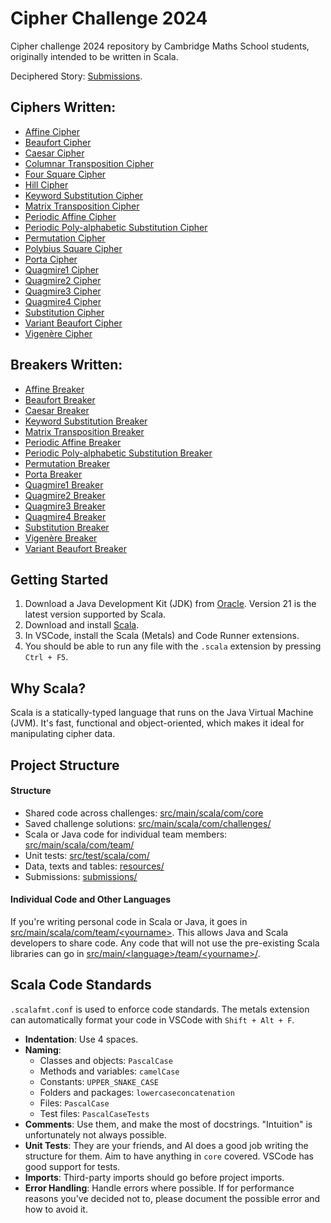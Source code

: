 # Cipher Challenge 2024

Cipher challenge 2024 repository by Cambridge Maths School students, originally intended to be written in Scala.

Deciphered Story: [Submissions](submissions/Submissions.md).

## Ciphers Written:
- [Affine Cipher](src/main/java/unyxe/main/ciphers/monoalphabetic/AffineCipher.java)
- [Beaufort Cipher](./src/main/scala/com/core/ciphers/BeaufortCipher.scala)
- [Caesar Cipher](./src/main/scala/com/core/ciphers/CaesarCipher.scala)
- [Columnar Transposition Cipher](./src/main/scala/com/core/ciphers/ColumnCipher.scala)
- [Four Square Cipher](./src/main/scala/com/core/ciphers/FourSquareCipher.scala)
- [Hill Cipher](./src/main/scala/com/core/ciphers/HillCipher.scala)
- [Keyword Substitution Cipher](src/main/java/unyxe/main/ciphers/monoalphabetic/KeywordSubstitutionCipher.java)
- [Matrix Transposition Cipher](src/main/java/unyxe/main/ciphers/transposition/MatrixTranspositionCipher.java)
- [Periodic Affine Cipher](src/main/java/unyxe/main/ciphers/periodicpolyalphabetic/PeriodicAffineCipher.java)
- [Periodic Poly-alphabetic Substitution Cipher](src/main/java/unyxe/main/ciphers/periodicpolyalphabetic/PeriodicPolyAlphabeticSubstitutionCipher.java)
- [Permutation Cipher](./src/main/scala/com/core/ciphers/PermutationCipher.scala)
- [Polybius Square Cipher](./src/main/scala/com/core/ciphers/PolybiusCipher.scala)
- [Porta Cipher](src/main/java/unyxe/main/ciphers/periodicpolyalphabetic/PortaCipher.java)
- [Quagmire1 Cipher](src/main/java/unyxe/main/ciphers/periodicpolyalphabetic/Quagmire1Cipher.java)
- [Quagmire2 Cipher](src/main/java/unyxe/main/ciphers/periodicpolyalphabetic/Quagmire2Cipher.java)
- [Quagmire3 Cipher](src/main/java/unyxe/main/ciphers/periodicpolyalphabetic/Quagmire3Cipher.java)
- [Quagmire4 Cipher](src/main/java/unyxe/main/ciphers/periodicpolyalphabetic/Quagmire4Cipher.java)
- [Substitution Cipher](./src/main/scala/com/core/ciphers/SubstitutionCipher.scala)
- [Variant Beaufort Cipher](src/main/java/unyxe/main/ciphers/periodicpolyalphabetic/VariantBeaufortCipher.java)
- [Vigenère Cipher](./src/main/scala/com/core/ciphers/VigenereCipher.scala)

## Breakers Written:
- [Affine Breaker](src/main/java/unyxe/main/breakers/monoalphabetic/AffineCipherBreaker.java)
- [Beaufort Breaker](src/main/java/unyxe/main/breakers/periodicpolyalphabetic/BeaufortCipherBreaker.java)
- [Caesar Breaker](./src/main/scala/com/core/cipherbreakers/CaesarCipherBreaker.scala)
- [Keyword Substitution Breaker](src/main/java/unyxe/main/breakers/monoalphabetic/KeywordSubstitutionCipherBreaker.java)
- [Matrix Transposition Breaker](src/main/java/unyxe/main/breakers/transposition/MatrixTranspositionCipherBreaker.java)
- [Periodic Affine Breaker](src/main/java/unyxe/main/breakers/periodicpolyalphabetic/PeriodicAffineCipherBreaker.java)
- [Periodic Poly-alphabetic Substitution Breaker](src/main/java/unyxe/main/breakers/periodicpolyalphabetic/PeriodicPolyAlphabeticSubstitutionCipherBreaker.java)
- [Permutation Breaker](/src/main/scala/com/core/cipherbreakers/PermutationCipherBreaker.scala)
- [Porta Breaker](src/main/java/unyxe/main/breakers/periodicpolyalphabetic/PortaCipherBreaker.java)
- [Quagmire1 Breaker](src/main/java/unyxe/main/breakers/periodicpolyalphabetic/Quagmire1CipherBreaker.java)
- [Quagmire2 Breaker](src/main/java/unyxe/main/breakers/periodicpolyalphabetic/Quagmire2CipherBreaker.java)
- [Quagmire3 Breaker](src/main/java/unyxe/main/breakers/periodicpolyalphabetic/Quagmire3CipherBreaker.java)
- [Quagmire4 Breaker](src/main/java/unyxe/main/breakers/periodicpolyalphabetic/Quagmire4CipherBreaker.java)
- [Substitution Breaker](./src/main/scala/com/core/cipherbreakers/SubstitutionCipherBreaker.scala)
- [Vigenère Breaker](./src/main/scala/com/core/cipherbreakers/VigenereCipherBreaker.scala)
- [Variant Beaufort Breaker](src/main/java/unyxe/main/breakers/periodicpolyalphabetic/VariantBeaufortCipherBreaker.java)

## Getting Started

1. Download a Java Development Kit (JDK) from [Oracle](https://www.oracle.com/uk/java/technologies/downloads/). Version 21 is the latest version supported by Scala.
2. Download and install [Scala](https://www.scala-lang.org/download/).
3. In VSCode, install the Scala (Metals) and Code Runner extensions.
4. You should be able to run any file with the `.scala` extension by pressing `Ctrl + F5`.

## Why Scala?

Scala is a statically-typed language that runs on the Java Virtual Machine (JVM). It's fast, functional and object-oriented, which makes it ideal for manipulating cipher data.

## Project Structure

#### Structure

- Shared code across challenges: [src/main/scala/com/core](./src/main/scala/com/core/)
- Saved challenge solutions: [src/main/scala/com/challenges/](./src/main/scala/com/challenges/)
- Scala or Java code for individual team members: [src/main/scala/com/team/](./src/main/scala/com/team/)
- Unit tests: [src/test/scala/com/](./src/test/scala/com)
- Data, texts and tables: [resources/](./resources/)
- Submissions: [submissions/](./submissions/)

#### Individual Code and Other Languages
 If you're writing personal code in Scala or Java, it goes in [src/main/scala/com/team/\<yourname\>](./src/main/scala/com/team/). This allows Java and Scala developers to share code. Any code that will not use the pre-existing Scala libraries can go in [src/main/\<language\>/team/\<yourname\>/](./src/main/).

## Scala Code Standards
 `.scalafmt.conf` is used to enforce code standards. The metals extension can automatically format your code in VSCode with `Shift + Alt + F`.
 - **Indentation**: Use 4 spaces.
 - **Naming**:
   - Classes and objects: `PascalCase`
   - Methods and variables: `camelCase`
   - Constants: `UPPER_SNAKE_CASE`
   - Folders and packages: `lowercaseconcatenation`
   - Files: `PascalCase`
   - Test files: `PascalCaseTests`
 - **Comments**: Use them, and make the most of docstrings. "Intuition" is unfortunately not always possible.
 - **Unit Tests**: They are your friends, and AI does a good job writing the structure for them. Aim to have anything in `core` covered. VSCode has good support for tests.
 - **Imports**: Third-party imports should go before project imports.
 - **Error Handling**: Handle errors where possible. If for performance reasons you've decided not to, please document the possible error and how to avoid it.
